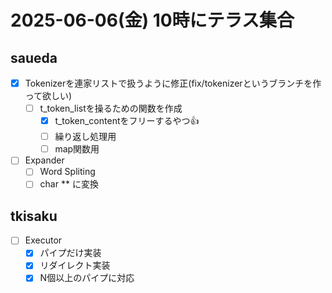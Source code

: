 # 2025-06-06(金) 10時にテラス集合

## saueda

- [x] Tokenizerを連家リストで扱うように修正(fix/tokenizerというブランチを作って欲しい)
  - [ ] t_token_listを操るための関数を作成
    - [x] t_token_contentをフリーするやつ👍
    - [ ] 繰り返し処理用
    - [ ] map関数用
- [ ] Expander
  - [ ] Word Spliting
  - [ ] char \*\* に変換

## tkisaku

- [ ] Executor
  - [x] パイプだけ実装
  - [x] リダイレクト実装
  - [x] N個以上のパイプに対応
